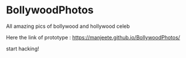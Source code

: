# BollywoodPhotos
All amazing pics of bollywood and hollywood celeb
 
 Here the link of prototype : https://manjeete.github.io/BollywoodPhotos/

start hacking!
